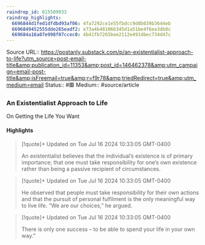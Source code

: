 ```yaml
---
raindrop_id: 815509933
raindrop_highlights:
  6696844d1fed1dfdbd93af06: 4fa7292ce1e55fbdcc9d0b039b3644eb
  6696849452555dde265eadf2: e73a4b48106b345d1a51be4f6ea3db0c
  669684a16a07e998f07ccec0: 4b41fb7265bee2112e4914bec734d47c
---
```


Source URL:: https://postanly.substack.com/p/an-existentialist-approach-to-life?utm_source=post-email-title&amp;publication_id=11353&amp;post_id=146462378&amp;utm_campaign=email-post-title&amp;isFreemail=true&amp;r=f9r78&amp;triedRedirect=true&amp;utm_medium=email
Status:: #🟥
Medium:: #source/article


### An Existentialist Approach to Life

On Getting the Life You Want

#### Highlights

> [!quote]+ Updated on Tue Jul 16 2024 10:33:05 GMT-0400
>
> An existentialist believes that the individual’s existence is of primary importance; that one must take responsibility for one’s own existence rather than being a passive recipient of circumstances.

> [!quote]+ Updated on Tue Jul 16 2024 10:33:05 GMT-0400
>
> He observed that people must take responsibility for their own actions and that the pursuit of personal fulfilment is the only meaningful way to live life. “We are our choices,” he argued.

> [!quote]+ Updated on Tue Jul 16 2024 10:33:05 GMT-0400
>
> There is only one success – to be able to spend your life in your own way.”
